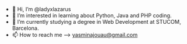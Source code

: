 - 👋 Hi, I’m @ladyxlazarus
- 👀 I’m interested in learning about Python, Java and PHP coding.
- 🌱 I’m currently studying a degree in Web Development at STUCOM, Barcelona.
- 📫 How to reach me --> yasminajouau@gmail.com

<!---
ladyxlazarus/ladyxlazarus is a ✨ special ✨ repository because its `README.md` (this file) appears on your GitHub profile.
You can click the Preview link to take a look at your changes.
--->
